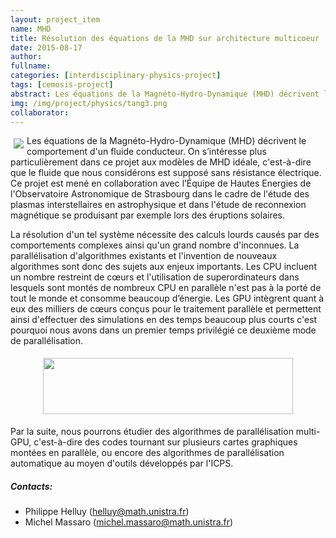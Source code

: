 ```yaml
---
layout: project_item
name: MHD
title: Résolution des équations de la MHD sur architecture multicoeur
date: 2015-08-17
author:
fullname:
categories: [interdisciplinary-physics-project]
tags: [cemosis-project]
abstract: Les équations de la Magnéto-Hydro-Dynamique (MHD) décrivent le comportement d'un fluide conducteur. On s’intéresse plus particulièrement dans ce projet aux modèles de MHD idéale, c'est-à-dire que le fluide que nous considérons est supposé sans résistance électrique.
img: /img/project/physics/tang3.png
collaborator: 
---
```


<img src="/img/project/physics/tang3.png" style="display:inline;float:left;max-width:320px;max-heigt:320px;margin:5px 5px 0px 5px">
Les équations de la Magnéto-Hydro-Dynamique (MHD) décrivent le comportement d'un fluide conducteur. On s’intéresse plus particulièrement dans ce projet aux modèles de MHD idéale, c'est-à-dire que le fluide que nous considérons est supposé sans résistance électrique. Ce projet est mené en collaboration avec l’Équipe de Hautes Energies de l'Observatoire Astronomique de Strasbourg dans le cadre de l'étude des plasmas interstellaires en astrophysique et dans l'étude de reconnexion magnétique se produisant par exemple lors des éruptions solaires.

La résolution d'un tel système nécessite des calculs lourds causés par des comportements complexes ainsi qu'un grand nombre d'inconnues. La parallélisation d'algorithmes existants et l'invention de nouveaux algorithmes sont donc des sujets aux enjeux importants.
Les CPU incluent un nombre restreint de cœurs et l'utilisation de superordinateurs dans lesquels sont montés de nombreux CPU en parallèle n'est pas à la porté de tout le monde et consomme beaucoup d’énergie. Les GPU intègrent quant à eux des milliers de cœurs conçus pour le traitement parallèle et permettent ainsi d'effectuer des simulations en des temps beaucoup plus courts c'est pourquoi nous avons dans un premier temps privilégié ce deuxième mode de parallélisation.
<div style="clear:left"></div>

<center><img src="/img/project/physics/temps.png" width="400" height="90" style="margin:5px"></center>

Par la suite, nous pourrons étudier des algorithmes de parallélisation multi-GPU, c'est-à-dire des codes tournant sur plusieurs cartes graphiques montées en parallèle, ou encore des algorithmes de parallélisation automatique au moyen d'outils développés par l'ICPS.

<h5>Contacts:</h5>

- Philippe Helluy (helluy@math.unistra.fr)
- Michel Massaro (michel.massaro@math.unistra.fr)
